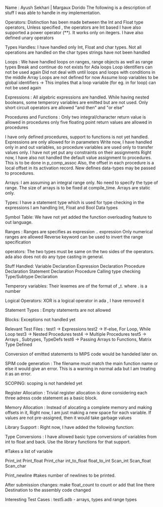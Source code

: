 Name : Ayush Sekhari | Margaux Dorido
The following is a description of stuff I was able to handle in my implementation. 

Operators: 
Distinction has been made between the Int and Float type operators, Unless specified , the operators are Int based
I have also supported a power operator (**). It works only on itegers.
I have also defined unary operators

Types  Handles:
I have handled only Int, Float and char types.
Not all operations are handled on the char types
strings have not been handled

Loops :
We have handled loops on ranges, range objects as well as range types
Break and continue do not exists for Ada loops
Loop identifiers can not be used again
Did not deal with until loops and loops with conditions in the middle
Array Loops are not defined for now
Assume loop variables to be global identifiers -> This implies that a loop variable (for eg. in for loop) can not be used again


Expressions :
All algebric expressions are handled. 
While having nested booleans, some temperory variables are emitted but are not used.
Only short circuit operators are allowed "and then" and "or else"


Procedures and Functions : 
Only two integral/character return value is allowed in procedures
only five floating point return values are allowed in procedures

I have only defined procedures, support to functions is not yet handled. 
Expressions are only allowed for in parameters
Write now, I have handled only in and out variables, so procedure variables are used only to transfer values only. 
I have not yet put any constraints on their assignments
Right now, I have also not handled the default value assignment to procedures. This is to be done in p_comp_assoc 
Also, the offset in each procedure is a local offset in its activation record. 
New defines data-types may be passed to procedures. 

Arrays: 
I am assuming an integral range only. No need to specify the type of range.
The size of arrays is to be fixed at compile_time. 
Arrays are static only. 


Types:
I have a statement type which is used for type checking in the expressions
I am handling Int, Float and Bool Data types


Symbol Table:
We have not yet added the function overloading feature to out language. 

Ranges : 
Ranges are specifies as expression .. expression
Only numerical ranges are allowed
Reverse keyword can be used to invert the range specification

operators:
The two types must be same on the two sides of the operators. ada also does not do any type casting in general. 

Stuff Handled:
Variable Declaration
Expression Declaration 
Procedure Declaration
Statement Declaration
Procedure Calling
type checking
Type/Subtype Declaration

Temperory variables:
Their lexemes are of the format of _t. where . is a number 


Logical Operators:
XOR is a logical operator in ada , I have removed it


Statement Types :
Empty statements are not allowed


Blocks:
Exceptions not handled yet

Relevant Test Files :
test1 -> Expressions
test2 -> If-else, For Loop, While Loop 
test3 -> Nested Procedures
test4 -> Multiple Procedures
test5 -> Arrays , Subtypes, TypeDefs
test6 -> Passing Arrays to Functions, Matrix Type Defined

Conversion of emitted statements to MIPS code would be handeled later on. 


 SPIM code generation :
 The filename must match the main function name or else it would give an error. This is a warning in normal ada but I am treating it as an error. 

 SCOPING:
 scoping is not handeled yet

 Register Allocation :
 Trivial register allocation is done considering each three adress code statement as a basic block. 

 Memory Allocation : 
 Instead of alocating a complete memory and making offsets in it, Right now, I am just making a new space for each variable. 
 If values are not pre-assigned, then it would take garbage values

 Library Support :
 Right now, I have added the following function:

 Type Conversions :
 I have allowed basic type conversions of variables from int to float and back. Use the library functions for that support. 

 #Takes a list of variable

 Print_int
 Print_float
 Print_char 
 int_to_float
 float_to_int
 Scan_int
 Scan_float
 Scan_char


 Print_newline #takes number of newlines to be printed. 

 After submission changes:
 make float_count to count or add that line there
 Destination to the assembly code changed

 Interesting Test Cases :
 test5.adb - arrays, types and range types



